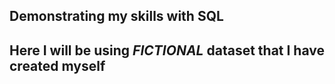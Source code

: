 ## Demonstrating my skills with SQL

## Here I will be using *FICTIONAL* dataset that I have created myself

